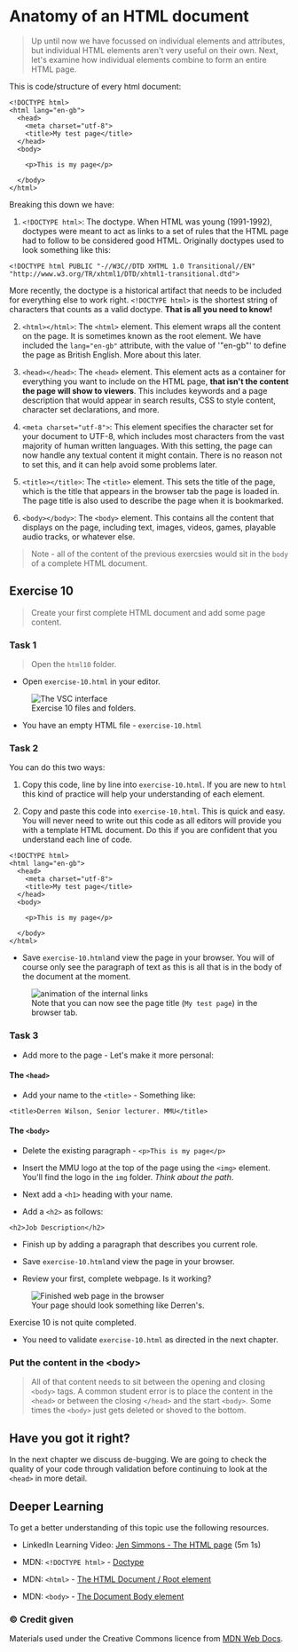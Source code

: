 # Anatomy of an HTML document

> Up until now we have focussed on individual elements and attributes, but individual HTML elements aren't very useful on their own. Next, let's examine how individual elements combine to form an entire HTML page.

This is code/structure of every html document:

```
<!DOCTYPE html>
<html lang="en-gb">
  <head>
    <meta charset="utf-8">
    <title>My test page</title>
  </head>
  <body>

    <p>This is my page</p>

  </body>
</html>
```

Breaking this down we have:

1. `<!DOCTYPE html>`: The doctype. When HTML was young (1991-1992), doctypes were meant to act as links to a set of rules that the HTML page had to follow to be considered good HTML. Originally doctypes used to look something like this:

```
<!DOCTYPE html PUBLIC "-//W3C//DTD XHTML 1.0 Transitional//EN"
"http://www.w3.org/TR/xhtml1/DTD/xhtml1-transitional.dtd">
```
More recently, the doctype is a historical artifact that needs to be included for everything else to work right. `<!DOCTYPE html>` is the shortest string of characters that counts as a valid doctype. **That is all you need to know!**

2. `<html></html>`: The `<html>` element. This element wraps all the content on the page. It is sometimes known as the root element. We have included the `lang="en-gb"` attribute, with the value of '"en-gb"' to define the page as British English. More about this later.

1. `<head></head>`: The `<head>` element. This element acts as a container for everything you want to include on the HTML page, **that isn't the content the page will show to viewers**. This includes keywords and a page description that would appear in search results, CSS to style content, character set declarations, and more. 

1. `<meta charset="utf-8">`: This element specifies the character set for your document to UTF-8, which includes most characters from the vast majority of human written languages. With this setting, the page can now handle any textual content it might contain. There is no reason not to set this, and it can help avoid some problems later.

1. `<title></title>`: The `<title>` element. This sets the title of the page, which is the title that appears in the browser tab the page is loaded in. The page title is also used to describe the page when it is bookmarked.

1. `<body></body>`: The `<body>` element. This contains all the content that displays on the page, including text, images, videos, games, playable audio tracks, or whatever else.

> Note - all of the content of the previous exercsies would sit in the `body` of a complete HTML document.

<!-- div class="exercise" -->

## Exercise 10

> Create your first complete HTML document and add some page content.

### Task 1

> Open the `html10` folder.

- Open `exercise-10.html` in your editor.

<figure>
<img src="media/ex-10.png" alt="The VSC interface">
<figcaption>
Exercise 10 files and folders. 
</figcaption>
</figure>

- You have an empty HTML file - `exercise-10.html`

### Task 2

You can do this two ways:

1. Copy this code, line by line into `exercise-10.html`. If you are new to `html` this kind of practice will help your understanding of each element. 

2. Copy and paste this code into `exercise-10.html`. This is quick and easy. You will never need to write out this code as all editors will provide you with a template HTML document. Do this if you are confident that you understand each line of code.

```
<!DOCTYPE html>
<html lang="en-gb">
  <head>
    <meta charset="utf-8">
    <title>My test page</title>
  </head>
  <body>

    <p>This is my page</p>

  </body>
</html>
```
- Save `exercise-10.html`and view the page in your browser. You will of course only see the paragraph of text as this is all that is in the body of the document at the moment.

<figure>
<img src="media/first-page-tab.png" alt="animation of the internal links">
  <figcaption>Note that you can now see the page title (<code>My test page</code>) in the browser tab.</figcaption>
</figure>

### Task 3

- Add more to the page - Let's make it more personal:

#### The `<head>`

- Add your name to the `<title>` - Something like:

```
<title>Derren Wilson, Senior lecturer. MMU</title>
```

#### The `<body>`

- Delete the existing paragraph - `<p>This is my page</p>`

- Insert the MMU logo at the top of the page using the `<img>` element. You'll find the logo in the `img` folder. *Think about the path*.

- Next add a `<h1>` heading with your name.

- Add a `<h2>` as follows:

```
<h2>Job Description</h2>
```
- Finish up by adding a paragraph that describes you current role.

- Save `exercise-10.html`and view the page in your browser.

- Review your first, complete webpage. Is it working?

<figure>
<img src="media/first-webpage.png" alt="Finished web page in the browser">
  <figcaption>Your page should look something like Derren's.</figcaption>
</figure>

<!-- end div -->

<p class="submit-work">Exercise 10 is not quite completed.</p> 

- You need to validate `exercise-10.html` as directed in the next chapter.


<h3 class="warning">Put the content in the &lt;body&gt;</h3>

> All of that content needs to sit between the opening and closing `<body>` tags. A common student error is to place the content in the `<head>` or between the closing `</head>` and the start `<body>`. Some times the `<body>` just gets deleted or shoved to the bottom.

## Have you got it right?

In the next chapter we discuss de-bugging. We are going to check the quality of your code through validation before continuing to look at the `<head>` in more detail.



<h2 class="deep">Deeper Learning</h2>

To get a better understanding of this topic use the following resources.

- LinkedIn Learning Video: [Jen Simmons -  The HTML page](https://www.linkedin.com/learning/html-essential-training-4/the-html-page?u=36102708) (5m 1s)

- MDN: `<!DOCTYPE html>` - [Doctype](https://developer.mozilla.org/en-US/docs/Glossary/Doctype)

- MDN: `<html>` - [The HTML Document / Root element](https://developer.mozilla.org/en-US/docs/Web/HTML/Element/html)

- MDN: `<body>` - [The Document Body element](https://developer.mozilla.org/en-US/docs/Web/HTML/Element/body)


### &copy; Credit given

Materials used under the Creative Commons licence from [MDN Web Docs](https://developer.mozilla.org/en-US/docs/Web/HTML).